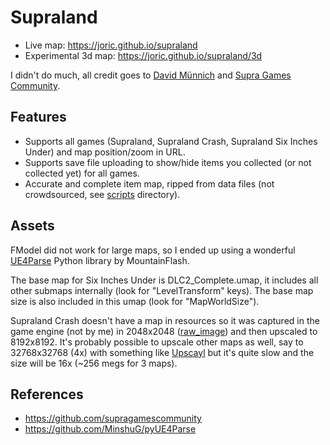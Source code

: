 # Supraland

* Live map: https://joric.github.io/supraland
* Experimental 3d map: https://joric.github.io/supraland/3d

I didn't do much, all credit goes to [David Münnich](http://www.david-m.org) and [Supra Games Community](https://github.com/supragamescommunity).

## Features

* Supports all games (Supraland, Supraland Crash, Supraland Six Inches Under) and map position/zoom in URL.
* Supports save file uploading to show/hide items you collected (or not collected yet) for all games.
* Accurate and complete item map, ripped from data files (not crowdsourced, see [scripts](https://github.com/joric/supraland/tree/main/scripts) directory).

## Assets

FModel did not work for large maps, so I ended up using a wonderful [UE4Parse](https://github.com/MinshuG/pyUE4Parse) Python library by MountainFlash.

The base map for Six Inches Under is DLC2_Complete.umap, it includes all other submaps internally (look for "LevelTransform" keys).
The base map size is also included in this umap (look for "MapWorldSize").

Supraland Crash doesn't have a map in resources so it was captured in the game engine (not by me) in 2048x2048
([raw_image](https://github.com/SupraGamesCommunity/map-slc/blob/11dc702ece83254fe1de1a567c3c3b890147f95d/img/map.jpg)) 
and then upscaled to 8192x8192. It's probably possible to upscale other maps as well, say to 32768x32768 (4x) with something
like [Upscayl](https://upscayl.github.io) but it's quite slow and the size will be 16x (~256 megs for 3 maps).


## References

* https://github.com/supragamescommunity
* https://github.com/MinshuG/pyUE4Parse
